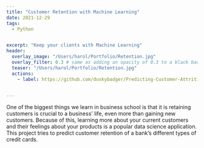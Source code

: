 ```yaml
---
title: "Customer Retention with Machine Learning"
date: 2021-12-29
tags:
  - Python


excerpt: "Keep your clients with Machine Learning"
header:
  overlay_image: "/Users/harol/Portfolio/Retention.jpg"
  overlay_filter: 0.3 # same as adding an opacity of 0.3 to a black background
  teaser: "/Users/harol/Portfolio/Retention.jpg"
  actions:
    - label: https://github.com/duskybadger/Predicting-Customer-Attrition-with-ML


---
```


One of the biggest things we learn in business school is that it is retaining customers is crucial to a business’ life, even more than gaining new customers. Because of this, learning more about your current customers and their feelings about your products is a popular data science application. This project tries to predict customer retention of a bank’s different types of credit cards.
